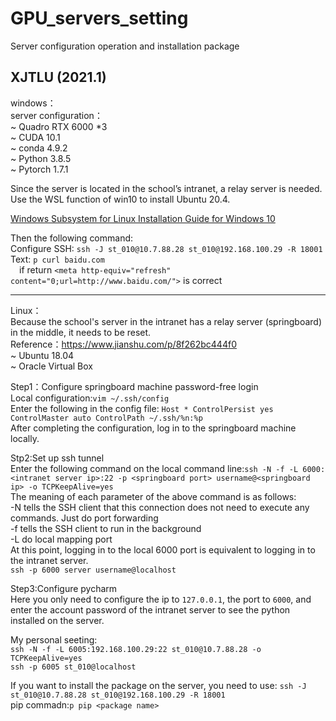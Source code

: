 # GPU_servers_setting
Server configuration operation and installation package

## XJTLU (2021.1)
windows：  
server configuration：  
~  Quadro RTX 6000 *3  
~  CUDA 10.1  
~  conda 4.9.2  
~  Python 3.8.5  
~  Pytorch 1.7.1  

Since the server is located in the school’s intranet, a relay server is needed. Use the WSL function of win10 to install Ubuntu 20.4.
 
[Windows Subsystem for Linux Installation Guide for Windows 10](https://docs.microsoft.com/zh-cn/windows/wsl/install-win10)

Then the following command:  
Configure SSH: `ssh -J st_010@10.7.88.28 st_010@192.168.100.29 -R 18001`
Text: `p curl baidu.com `   
&ensp;&ensp;if return `<meta http-equiv="refresh" content="0;url=http://www.baidu.com/">` is correct

----

Linux：  
Because the school's server in the intranet has a relay server (springboard) in the middle, it needs to be reset.  
Reference：https://www.jianshu.com/p/8f262bc444f0  
~ Ubuntu 18.04  
~ Oracle Virtual Box  

Step1：Configure springboard machine password-free login  
Local configuration:`vim ~/.ssh/config `  
Enter the following in the config file: 
`Host *
    ControlPersist yes
    ControlMaster auto
    ControlPath ~/.ssh/%n:%p`  
After completing the configuration, log in to the springboard machine locally.  

Stp2:Set up ssh tunnel  
Enter the following command on the local command line:`ssh -N -f -L 6000:<intranet server ip>:22 -p <springboard port> username@<springboard ip> -o TCPKeepAlive=yes`  
The meaning of each parameter of the above command is as follows:  
-N tells the SSH client that this connection does not need to execute any commands. Just do port forwarding  
-f tells the SSH client to run in the background  
-L do local mapping port  
At this point, logging in to the local 6000 port is equivalent to logging in to the intranet server.  
`ssh -p 6000 server username@localhost`  

Step3:Configure pycharm  
Here you only need to configure the ip to `127.0.0.1`, the port to `6000`, and enter the account password of the intranet server to see the python installed on the server.  
  
My personal seeting:  
`ssh -N -f -L 6005:192.168.100.29:22 st_010@10.7.88.28 -o TCPKeepAlive=yes`  
`ssh -p 6005 st_010@localhost`  

If you want to install the package on the server, you need to use: `ssh -J st_010@10.7.88.28 st_010@192.168.100.29 -R 18001`  
pip commadn:`p pip <package name>`



